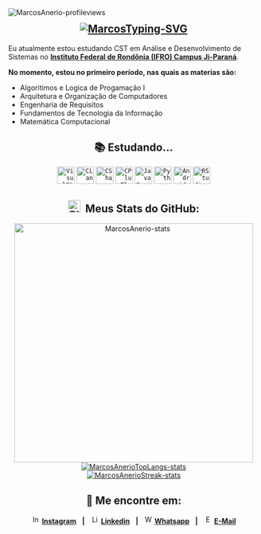 <img align="left" src="https://komarev.com/ghpvc/?username=MarcosEdsonAnerio&color=blueviolet" alt="MarcosAnerio-profileviews" />

<div align="center">
 
## <a href="https://git.io/typing-svg"><img src="https://readme-typing-svg.demolab.com?font=Inconsolata&size=29&pause=1000&color=9C0BE9&width=500&height=60&lines=Ol%C3%A1%2C+prazer%2C+eu+me+chamo+Marcos!+%E2%9C%8C%EF%B8%8F" alt="MarcosTyping-SVG" /></a>

<div align="left">
 
Eu atualmente estou estudando CST em Análise e Desenvolvimento de \
Sistemas no [**Instituto Federal de Rondônia (IFRO) Campus Ji-Paraná**](https://portal.ifro.edu.br/ji-parana).

 **No momento, estou no primeiro período, nas quais as materias são:**
 
- Algoritimos e Logica de Progamação I
- Arquitetura e Organização de Computadores
- Engenharia de Requisitos
- Fundamentos de Tecnologia da Informação
- Matemática Computacional
</div>

<div align="center">
  
 ## 📚 Estudando...

<code><img height="35" alt="VisualStudio-icon" src="https://cdn.jsdelivr.net/gh/devicons/devicon/icons/visualstudio/visualstudio-plain.svg" /></code>
<code><img height="35" alt="CLanguage-icon" src="https://cdn.jsdelivr.net/gh/devicons/devicon/icons/c/c-original.svg" /></code>
<code><img height="35" alt="CSharp-icon" src="https://cdn.jsdelivr.net/gh/devicons/devicon/icons/csharp/csharp-original.svg" /></code>
<code><img height="35" alt="CPlusPlus-icon" src="https://cdn.jsdelivr.net/gh/devicons/devicon/icons/cplusplus/cplusplus-original.svg" /></code>
<code><img height="35" alt="JavaScript-icon" src="https://cdn.jsdelivr.net/gh/devicons/devicon/icons/javascript/javascript-original.svg" /></code>
<code><img height="35" alt="Python-icon" src="https://cdn.jsdelivr.net/gh/devicons/devicon/icons/python/python-original.svg" /></code>
<code><img height="35" alt="Android-icon" src="https://cdn.jsdelivr.net/gh/devicons/devicon/icons/android/android-original.svg" /></code>
<code><img height="35" alt="RStudio-icon" src="https://cdn.jsdelivr.net/gh/devicons/devicon/icons/rstudio/rstudio-original.svg" /></code>

## <a href="https://emoji.gg/emoji/3716-blurple-github"><img src="https://cdn3.emoji.gg/emojis/3716-blurple-github.png" width="25px" height="25px" alt="BlurpleGithub-emoji"></a>&#160; Meus Stats do GitHub:

<div align="center">
  <a href="#"><img src="https://github-readme-stats.vercel.app/api?username=MarcosEdsonAnerio&show_icons=true&count_private=true&include_all_commits=false&theme=codeSTACKr&title_color=9932CC&icon_color=9932CC&border_color=0d1017&bg_color=0e1118" width="480" alt="MarcosAnerio-stats"></a>
  <a href="#"><img src="https://github-readme-stats.vercel.app/api/top-langs/?username=MarcosEdsonAnerio&layout=default&langs_count=7&theme=codeSTACKr&title_color=9932CC&icon_color=9932CC&border_color=0e1118&bg_color=0e1118" alt="MarcosAnerioTopLangs-stats"></a>
 
<div align="center">
  <a href="#"><img src="https://github-readme-streak-stats.herokuapp.com/?user=MarcosEdsonAnerio&theme=dark&ring=9932CC&currStreakNum=ffffff&hide_border=true&background=0E1118" alt="MarcosAnerioStreak-stats"></a>
 
## 💬 Me encontre em:

  <img height="17" alt="Instagram-logo" src="https://cdn3.emoji.gg/emojis/6333-instagram.png" /> [**Instagram**](https://www.instagram.com/marcosedsonanerio/)&nbsp;&nbsp; **|**&nbsp;&nbsp;
  <img height="17" alt="LinkedIn-logo" src="https://cdn.jsdelivr.net/gh/devicons/devicon/icons/linkedin/linkedin-original.svg" /> [**Linkedin**](https://www.linkedin.com/in/marcos-edson-336950248/)&nbsp;&nbsp; **|**&nbsp;&nbsp;
  <img height="17" alt="WhatsApp-logo" src="https://cdn3.emoji.gg/emojis/6158-whatsapp.png" /> [**Whatsapp**](https://api.whatsapp.com/send?phone=556993591115)&nbsp;&nbsp; **|**&nbsp;&nbsp;
  <img height="17" alt="Email-logo" src="https://pngimg.com/uploads/email/email_PNG100738.png" /> [**E-Mail**](mailto:MarcosEdsonAnerio@hotmail.com)
</div>
